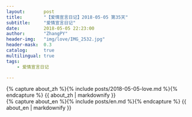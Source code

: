 ```yaml
---
layout:       post
title:        "【爱情宣言日记】2018-05-05 第35天"
subtitle:     "爱情宣言日记"
date:         2018-05-05 22:23:00
author:       "ZhangPY"
header-img:   "img/love/IMG_2532.jpg"
header-mask:  0.3
catalog:      true
multilingual: true
tags:
    - 爱情宣言日记

---
```


<!-- Chinese Version -->
<div class="zh post-container">
    {% capture about_zh %}{% include posts/2018-05-05-love.md %}{% endcapture %}
    {{ about_zh | markdownify }}
</div>

<!-- English Version -->
<div class="en post-container">
    {% capture about_en %}{% include posts/en.md %}{% endcapture %}
    {{ about_en | markdownify }}
</div>